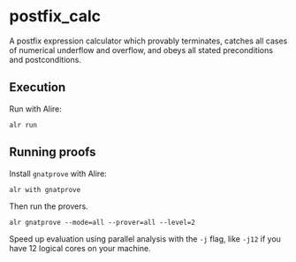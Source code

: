 # postfix_calc

A postfix expression calculator which provably terminates, catches all
cases of numerical underflow and overflow, and obeys all stated preconditions
and postconditions.

## Execution

Run with Alire:

```
alr run
```

## Running proofs

Install `gnatprove` with Alire:

```
alr with gnatprove
```

Then run the provers.

```
alr gnatprove --mode=all --prover=all --level=2
```

Speed up evaluation using parallel analysis with the `-j` flag, like `-j12` if
you have 12 logical cores on your machine.
